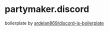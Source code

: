 # partymaker.discord

boilerplate by [ardelan869/discord-js-boilerplate](https://github.com/ardelan869/discord-js-boilerplate)
